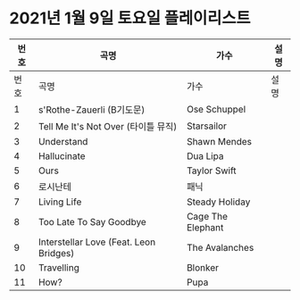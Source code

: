 # 2021년 1월 9일 토요일 플레이리스트

| 번호 | 곡명 | 가수 | 설명 |
|------|------|------|------|
| 번호 | 곡명 | 가수 | 설명 |
| 1 | s'Rothe-Zauerli (B기도문) | Ose Schuppel |  |
| 2 | Tell Me It's Not Over (타이틀 뮤직) | Starsailor |  |
| 3 | Understand | Shawn Mendes |  |
| 4 | Hallucinate | Dua Lipa |  |
| 5 | Ours | Taylor Swift |  |
| 6 | 로시난테 | 패닉 |  |
| 7 | Living Life | Steady Holiday |  |
| 8 | Too Late To Say Goodbye | Cage The Elephant |  |
| 9 | Interstellar Love (Feat. Leon Bridges) | The Avalanches |  |
| 10 | Travelling | Blonker |  |
| 11 | How? | Pupa |  |
